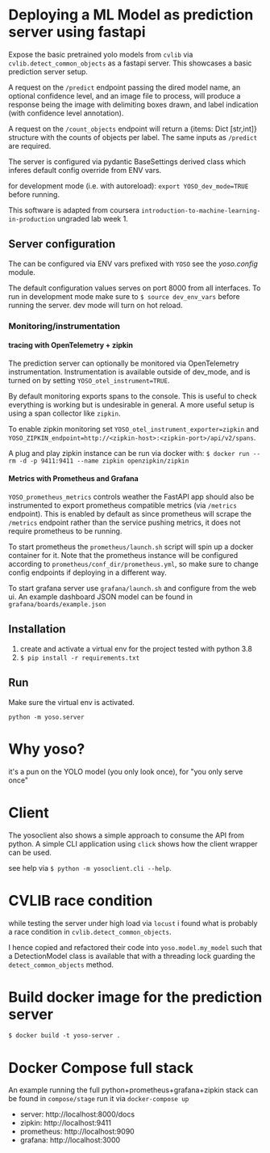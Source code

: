 # Deploying a ML Model as prediction server using fastapi

Expose the basic pretrained yolo models from `cvlib`
via `cvlib.detect_common_objects` as a fastapi server.
This showcases a basic prediction server setup.

A request on the `/predict` endpoint passing the dired model name,
an optional confidence level, and an image file to process, will
produce a response being the image with delimiting boxes drawn,
and label indication (with confidence level annotation).

A request on the `/count_objects` endpoint will return a {items: Dict [str,int]}
structure with the counts of objects per label. The same inputs as `/predict` are required.

The server is configured via pydantic BaseSettings derived class
which inferes default config override from ENV vars.

for development mode (i.e. with autoreload):
`export YOSO_dev_mode=TRUE` before running.

This software is adapted from coursera `introduction-to-machine-learning-in-production`
ungraded lab week 1.


## Server configuration

The can be configured via ENV vars prefixed with `YOSO`
see the *yoso.config* module.

The default configuration values serves on port 8000 from all interfaces.
To run in development mode make sure to `$ source dev_env_vars` before running the server.
dev mode will turn on hot reload.

### Monitoring/instrumentation

#### tracing with OpenTelemetry + zipkin
The prediction server can optionally be monitored via OpenTelemetry
instrumentation.  Instrumentation is available outside of dev_mode,
and is turned on by setting `YOSO_otel_instrument=TRUE`.

By default monitoring exports spans to the console. This is useful to
check everything is working but is undesirable in general. A more
useful setup is using a span collector like `zipkin`.

To enable zipkin monitoring set `YOSO_otel_instrument_exporter=zipkin`
and `YOSO_ZIPKIN_endpoint=http://<zipkin-host>:<zipkin-port>/api/v2/spans`.

A plug and play zipkin instance can be run via docker with:
`$ docker run --rm -d -p 9411:9411 --name zipkin openzipkin/zipkin`

#### Metrics with Prometheus and Grafana
`YOSO_prometheus_metrics` controls weather the FastAPI app should also be instrumented
to export prometheus compatible metrics (via `/metrics` endpoint).
This is enabled by default as since prometheus will scrape the `/metrics` endpoint
rather than the service pushing metrics, it does not require prometheus to be running.

To start prometheus the `prometheus/launch.sh` script will spin up a docker container for it.
Note that the prometheus instance will be configured according to `prometheus/conf_dir/prometheus.yml`,
so make sure to change config endpoints if deploying in a different way.

To start grafana server use `grafana/launch.sh` and configure from the web ui.
An example dashboard JSON model can be found in `grafana/boards/example.json`


## Installation

1. create and activate a virtual env for the project
   tested with python 3.8
2. `$ pip install -r requirements.txt`

## Run

Make sure the virtual env is activated.

`python -m yoso.server`


# Why yoso?
it's a pun on the YOLO model (you only look once), for "you only serve once"


# Client

The yosoclient also shows a simple approach to consume the API from python.
A simple CLI application using `click` shows how the client wrapper can be used.

see help via `$ python -m yosoclient.cli --help`.


# CVLIB race condition

while testing the server under high load via `locust` i found what is probably a race
condition in `cvlib.detect_common_objects`.

I hence copied and refactored their code into `yoso.model.my_model` such that a DetectionModel
class is available that with a threading lock guarding the `detect_common_objects` method.

# Build docker image for the prediction server
`$ docker build -t yoso-server .`

# Docker Compose full stack

An example running the full python+prometheus+grafana+zipkin stack can be found in `compose/stage`
run it via `docker-compose up`

- server: http://localhost:8000/docs
- zipkin: http://localhost:9411
- prometheus: http://localhost:9090
- grafana: http://localhost:3000
